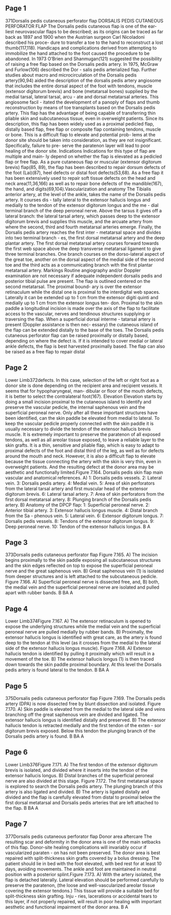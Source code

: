 ## Page 1

371Dorsalis pedis cutaneous perforator flap
 DORSALIS PEDIS CUTANEOUS PERFORATOR FLAP
The Dorsalis pedis cutaneous flap is one of the ear-
liest neurovascular flaps to be described; as its origins 
can be traced as far back as 1897 and 1900 when the 
Austrian surgeon Carl Nicoladoni described his proce-
dure to transfer a toe to the hand to reconstruct a lost 
thumb(117,118). Handicaps and complications derived from 
attempting to immobilize the hand attached to the foot 
caused the procedure to be abandoned.
In 1973 O’Brien and Shanmugan(121) suggested the 
possibility of raising a free flap based on the Dorsalis pedis 
artery. In 1975, McGraw and Furlow(106) described the Dor -
salis pedis arterialized flap. Further studies about macro 
and microcirculation of the Dorsalis pedis artery(90,94) aided 
the description of the dorsalis pedis artery angiosome that 
includes the entire dorsal aspect of the foot with tendons, 
muscle (extensor digitorum brevis) and bone (metatarsal 
bones) supplied by the medial tarsal, lateral tarsal, arcu -
ate and dorsal metatarsal arteries. This angiosome facil -
itated the development of a panoply of flaps and thumb 
reconstruction by means of toe transplants based on the 
Dorsalis pedis artery. This flap has the advantage of being 
capable of transferring thin pliable skin and subcutaneous 
tissue, even in overweight patients.
Since its description, this flap has been widely used 
as a proximal pedicled flap, distally based flap, free flap 
or composite flap containing tendons, muscle or bone.
This is a difficult flap to elevate and potential prob-
lems at the donor site should be taken into consideration, 
as they are not insignificant. Specifically, failure to pre-
serve the paratenon layer will lead to poor healing of the 
donor site.
Indications
Indications for this type of flap are multiple and main-
ly depend on whether the flap is elevated as a pedicled 
flap or free flap. As a pure cutaneous flap or muscular 
(extensor digitorum brevis) flap(85, 89), the flap has been 
described to repair dorsum defects of the foot (Lai)(87), 
heel defects or distal foot defects(53,68). As a free flap it 
has been extensively used to repair soft tissue defects on 
the head and neck area(11,36,166) as well as to repair bone 
defects of the mandible(167), the hand, and digits(69,104).Vascularization and anatomy
The Tibialis anterior artery, at the level of the ankle, 
takes the name of the Dorsalis pedis artery. It courses dis -
tally lateral to the extensor hallucis longus and medially to 
the tendon of the extensor digitorum longus and the me -
dial terminal branch of the deep peroneal nerve. Above the 
tarsus it gives off a lateral branch: the lateral tarsal artery, 
which passes deep to the extensor digitorum brevis and 
supplies this muscle, and the arcuate artery from where 
the second, third and fourth metatarsal arteries emerge. 
Finally, the Dorsalis pedis artery reaches the first inter -
metatarsal space and divides into two terminal branch -
es, the first dorsal metatarsal artery and the deep plantar 
artery. The first dorsal metatarsal artery courses forward 
towards the first web space above the deep transverse 
metatarsal ligament to give three terminal branches. One 
branch courses on the dorso-lateral aspect of the great 
toe, another on the dorsal aspect of the medial side of the 
second toe and the third acts as a communicating branch 
with the first plantar metatarsal artery.
Markings
Routine angiography and/or Doppler examination are 
not necessary if adequate independent dorsalis pedis 
and posterior tibial pulse are present. The flap is outlined 
centered on the second metatarsal. The proximal bound-
ary is over the extensor retinaculum while the distal one 
is proximal to the interdigital web spaces. Laterally it can 
be extended up to 1 cm from the extensor digiti quinti 
and medially up to 1 cm from the extensor longus ten-
don. Proximal to the skin paddle a longitudinal incision 
is made over the axis of the flap to facilitate access to 
the vascular, nerves and tendinous structures supplying 
or traversing the flap. When a superficial dorsal interme -
tatarsal artery is present (Doppler assistance is then nec-
essary) the cutaneous island of the flap can be extended 
distally to the base of the toes.
The Dorsalis pedis cutaneous perforator flap can be 
raised proximally or distally based, depending on where 
the defect is. If it is intended to cover medial or lateral 
ankle defects, the flap is best harvested proximally based. 
The flap can also be raised as a free flap to repair distal 

## Page 2

Lower Limb372defects. In this case, selection of the left or right foot as 
a donor site is done depending on the recipient area and 
recipient vessels. It seems that for hypopharyngeal, man-
dibular or floor of the mouth defects, it is better to select 
the contralateral foot(167).
Elevation
Elevation starts by doing a small incision proximal to 
the cutaneous island to identify and preserve the vascular 
pedicle, the internal saphenous vein and the superficial 
peroneal nerve. Only after all these important structures 
have been identified, can the skin paddle be elevated from medial to lateral. To keep the vascular pedicle properly 
connected with the skin paddle it is usually necessary to 
divide the tendon of the extensor hallucis brevis muscle. 
It is extremely important to preserve the paratenon of all 
exposed tendons, as well as all areolar tissue exposed, to 
leave a reliable layer to the skin grafts.
It is a thin, sensitive and pliable flap, which is easy to 
adapt to proximal defects of the foot and distal third of 
the leg, as well as for defects around the mouth and neck.
However, it is also a difficult flap to elevate because 
the tissue connecting the artery with the skin is very thin, 
even in overweight patients. And the resulting defect at 
the donor area may be aesthetic and functionally limited.Figure 7.164. Dorsalis pedis skin flap main vascular and anatomical references.
A) 1: Dorsalis pedis vessels. 2: Lateral vein. 3: Dorsalis pedis artery. 4: Medial vein. 5: Area of skin perforators from the lateral tarsal artery and first 
muscular head of the extensor digitorum brevis. 6: Lateral tarsal artery. 7: Area of skin perforators from the first dorsal metatarsal artery. 8: Plunging 
branch of the Dorsalis pedis artery.
B) Anatomy of the DPCP flap: 1: Superficial peroneal nerve. 2: Anterior tibial artery. 3: Extensor hallucis longus muscle. 4: Distal branch from the Sa -
phenous vein. 5: Lateral vein. 6: Extensor digitorum longus. 7: Dorsalis pedis vessels. 8: Tendons of the extensor digitorum longus. 9: Deep peroneal 
nerve. 10: Tendon of the extensor hallucis longus.
B A

## Page 3

373Dorsalis pedis cutaneous perforator flap
Figure 7.165. A) The incision begins proximally to the skin paddle exposing all subcutaneous structures and the skin edges reflected on top to expose 
the superficial peroneal nerve and the great saphenous vein. B) Great saphenous vein (1) is isolated from deeper structures and is left attached to the 
subcutaneous pedicle.
Figure 7.166. A) Superficial peroneal nerve is dissected free, and, B) both, the medial vein and the superficial peroneal nerve are isolated and pulled 
apart with rubber bands.
B
BA
A

## Page 4

Lower Limb374Figure 7.167. A) The extensor retinaculum is opened to expose the underlying structures while the medial vein and the superficial peroneal nerve are 
pulled medially by rubber bands. B) Proximally, the extensor hallucis longus is identified with great care, as the artery is found deep to the tendon at 
this level (as it crosses from the medial to the lateral side of the extensor hallucis longus muscle).
Figure 7.168. A) Extensor hallucis tendon is identified by pulling it proximally which will result in a movement of the toe. B) The extensor hallucis longus 
(1) is then traced down towards the skin paddle proximal boundary. At this level the Dorsalis pedis artery is found lateral to the tendon.
B
BA
A

## Page 5

375Dorsalis pedis cutaneous perforator flap
Figure 7.169. The Dorsalis pedis artery (DPA) is now dissected free by blunt dissection and isolated.
Figure 7.170. A) Skin paddle is elevated from the medial to the lateral side and veins branching off the great saphenous vein are divided and ligated. 
The extensor hallucis longus is identified distally and preserved. B) The extensor hallucis tendon is retracted medially and the first tendon of the exten -
sor digitorum brevis exposed. Below this tendon the plunging branch of the Dorsalis pedis artery is found. 
B
BA
A

## Page 6

Lower Limb376Figure 7.171. A) The first tendon of the extensor digitorum brevis is isolated, and divided where it inserts into the tendon of the extensor hallucis 
longus. B) Distal branches of the superficial peroneal nerve are also divided at this stage.
Figure 7.172. The first metatarsal space is explored to search the Dorsalis pedis artery. The plunging branch of this artery is also ligated and divided. 
B) The artery is ligated distally and divided and the flap is carefully elevated from distal to proximal below the first dorsal metatarsal and Dorsalis pedis 
arteries that are left attached to the flap. 
B
BA
A

## Page 7

377Dorsalis pedis cutaneous perforator flap
Donor area aftercare
The resulting scar and deformity in the donor area is 
one of the main setbacks of this flap. Donor-site healing 
complications will invariably occur if vascularized paraten -
on has not been preserved. The donor area is best repaired with split-thickness skin grafts covered by a bolus dressing.
The patient should lie in bed with the foot elevated, 
with bed rest for at least 10 days, avoiding movements. 
The ankle and foot are maintained in neutral position with 
a posterior splint.Figure 7.173. A) With the artery isolated, the flap is detached laterally. Lateral elevation should be performed carefully to preserve the paratenon, (the 
loose and well-vascularized areolar tissue covering the extensor tendons.) This tissue will provide a suitable bed for split-thickness skin grafting.  Inju -
ries, lacerations or accidental tears to this layer, if not properly repaired, will result in poor healing with important aesthetic and functional impairment 
of the donor area.
B A
